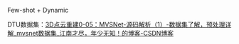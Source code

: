 Few-shot + Dynamic

DTU数据集：[3D点云重建0-05：MVSNet-源码解析（1）-数据集了解，预处理详解_mvsnet数据集_江南才尽，年少无知！的博客-CSDN博客](https://blog.csdn.net/weixin_43013761/article/details/102967495)
